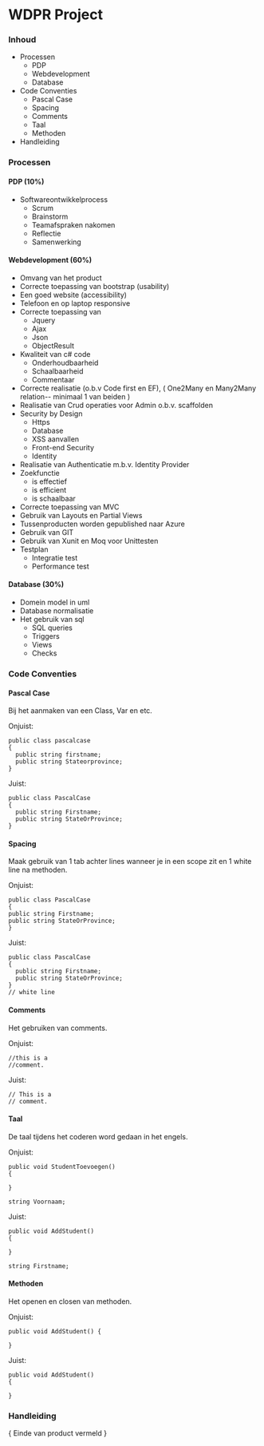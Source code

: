 # WDPR Project

### Inhoud

+ Processen
  - PDP
  - Webdevelopment
  - Database
+ Code Conventies
  - Pascal Case
  - Spacing
  - Comments
  - Taal
  - Methoden
+ Handleiding

### Processen

#### PDP (10%)

+ Softwareontwikkelprocess
  - Scrum
  - Brainstorm
  - Teamafspraken nakomen
  - Reflectie
  - Samenwerking

#### Webdevelopment (60%)

+ Omvang van het product
+ Correcte toepassing van bootstrap (usability)
+ Een goed website (accessibility)
+ Telefoon en op laptop responsive
+ Correcte toepassing van
  - Jquery
  - Ajax
  - Json
  - ObjectResult
+ Kwaliteit van c# code
  - Onderhoudbaarheid
  - Schaalbaarheid
  - Commentaar
+ Correcte realisatie (o.b.v Code first en EF), ( One2Many en Many2Many relation-- minimaal 1 van beiden )
+ Realisatie van Crud operaties voor Admin o.b.v. scaffolden
+ Security by Design
  - Https
  - Database
  - XSS aanvallen
  - Front-end Security
  - Identity
+ Realisatie van Authenticatie m.b.v. Identity Provider
+ Zoekfunctie
  - is effectief
  - is efficient
  - is schaalbaar
+ Correcte toepassing van MVC
+ Gebruik van Layouts en Partial Views
+ Tussenproducten worden gepublished naar Azure
+ Gebruik van GIT
+ Gebruik van Xunit en Moq voor Unittesten
+ Testplan
  - Integratie test
  - Performance test

#### Database (30%)

+ Domein model in uml
+ Database normalisatie
+ Het gebruik van sql
  - SQL queries
  - Triggers
  - Views
  - Checks

### Code Conventies

#### Pascal Case
Bij het aanmaken van een Class, Var en etc.

Onjuist:

````
public class pascalcase 
{
  public string firstname;
  public string Stateorprovince;
}
````

Juist:

````
public class PascalCase 
{
  public string Firstname;
  public string StateOrProvince;
}
````

#### Spacing
Maak gebruik van 1 tab achter lines wanneer je in een scope zit en 1 white line na methoden.

Onjuist:

````
public class PascalCase 
{
public string Firstname;
public string StateOrProvince;
}
````

Juist:

````
public class PascalCase 
{
  public string Firstname;
  public string StateOrProvince;
}
// white line
````

#### Comments
Het gebruiken van comments.

Onjuist:

````
//this is a
//comment.
````

Juist:

````
// This is a
// comment.
````

#### Taal
De taal tijdens het coderen word gedaan in het engels.

Onjuist:

````
public void StudentToevoegen()
{
  
}

string Voornaam;
````

Juist:

````
public void AddStudent()
{
  
}

string Firstname;
````

#### Methoden
Het openen en closen van methoden.

Onjuist:

````
public void AddStudent() {
  
}
````

Juist:

````
public void AddStudent()
{
  
}
````

### Handleiding

{ Einde van product vermeld }
